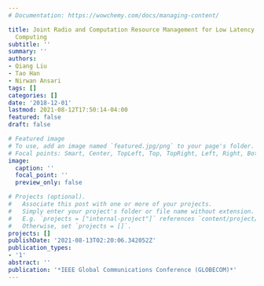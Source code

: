```yaml
---
# Documentation: https://wowchemy.com/docs/managing-content/

title: Joint Radio and Computation Resource Management for Low Latency Mobile Edge
  Computing
subtitle: ''
summary: ''
authors:
- Qiang Liu
- Tao Han
- Nirwan Ansari
tags: []
categories: []
date: '2018-12-01'
lastmod: 2021-08-12T17:50:14-04:00
featured: false
draft: false

# Featured image
# To use, add an image named `featured.jpg/png` to your page's folder.
# Focal points: Smart, Center, TopLeft, Top, TopRight, Left, Right, BottomLeft, Bottom, BottomRight.
image:
  caption: ''
  focal_point: ''
  preview_only: false

# Projects (optional).
#   Associate this post with one or more of your projects.
#   Simply enter your project's folder or file name without extension.
#   E.g. `projects = ["internal-project"]` references `content/project/deep-learning/index.md`.
#   Otherwise, set `projects = []`.
projects: []
publishDate: '2021-08-13T02:20:06.342052Z'
publication_types:
- '1'
abstract: ''
publication: '*IEEE Global Communications Conference (GLOBECOM)*'
---
```

